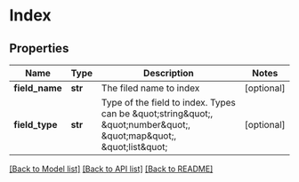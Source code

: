 # Index

## Properties
Name | Type | Description | Notes
------------ | ------------- | ------------- | -------------
**field_name** | **str** | The filed name to index | [optional] 
**field_type** | **str** | Type of the field to index. Types can be \&quot;string\&quot;, \&quot;number\&quot;, \&quot;map\&quot;, \&quot;list\&quot; | [optional] 

[[Back to Model list]](../README.md#documentation-for-models) [[Back to API list]](../README.md#documentation-for-api-endpoints) [[Back to README]](../README.md)


